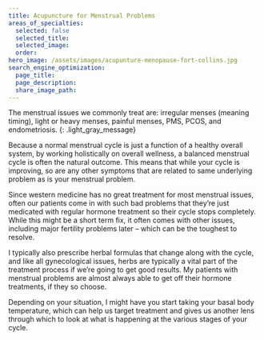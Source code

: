 ```yaml
---
title: Acupuncture for Menstrual Problems
areas_of_specialties:
  selected: false
  selected_title:
  selected_image:
  order:
hero_image: /assets/images/acupunture-menopause-fort-collins.jpg
search_engine_optimization:
  page_title:
  page_description:
  share_image_path:
---
```


The menstrual issues we commonly treat are: irregular menses (meaning timing), light or heavy menses, painful menses, PMS, PCOS, and endometriosis.
{: .light_gray_message}

Because a normal menstrual cycle is just a function of a healthy overall system, by working holistically on overall wellness, a balanced menstrual cycle is often the natural outcome. This means that while your cycle is improving, so are any other symptoms that are related to same underlying problem as is your menstrual problem.

Since western medicine has no great treatment for most menstrual issues, often our patients come in with such bad problems that they’re just medicated with regular hormone treatment so their cycle stops completely. While this might be a short term fix, it often comes with other issues, including major fertility problems later – which can be the toughest to resolve.

I typically also prescribe herbal formulas that change along with the cycle, and like all gynecological issues, herbs are typically a vital part of the treatment process if we’re going to get good results. My patients with menstrual problems are almost always able to get off their hormone treatments, if they so choose.

Depending on your situation, I might have you start taking your basal body temperature, which can help us target treatment and gives us another lens through which to look at what is happening at the various stages of your cycle.